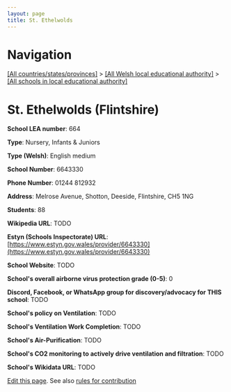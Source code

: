 ```yaml
---
layout: page
title: St. Ethelwolds
---
```

# Navigation

[[All countries/states/provinces]](../../..) > [[All Welsh local educational authority]](../..) > [[All schools in local educational authority]](..)

# St. Ethelwolds (Flintshire)

**School LEA number**: 664

**Type**: Nursery, Infants & Juniors

**Type (Welsh)**: English medium

**School Number**: 6643330

**Phone Number**: 01244 812932

**Address**: Melrose Avenue, Shotton, Deeside, Flintshire, CH5 1NG

**Students**: 88

**Wikipedia URL**: TODO

**Estyn (Schools Inspectorate) URL**: [https://www.estyn.gov.wales/provider/6643330](https://www.estyn.gov.wales/provider/6643330)

**School Website**: TODO

**School's overall airborne virus protection grade (0-5)**: 0

**Discord, Facebook, or WhatsApp group for discovery/advocacy for THIS school**: TODO

**School's policy on Ventilation**: TODO

**School's Ventilation Work Completion**: TODO

**School's Air-Purification**: TODO

**School's CO2 monitoring to actively drive ventilation and filtration**: TODO

**School's Wikidata URL**: TODO




[Edit this page](https://github.com/VentilationProject/Wales/edit/prif/./Flintshire/St._Ethelwolds.md). See also [rules for contribution](../../../contribution-rules/)